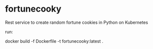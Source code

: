 # fortunecooky
Rest service to create random fortune cookies in Python on Kubernetes

run:

docker build -f Dockerfile -t fortunecooky:latest .


